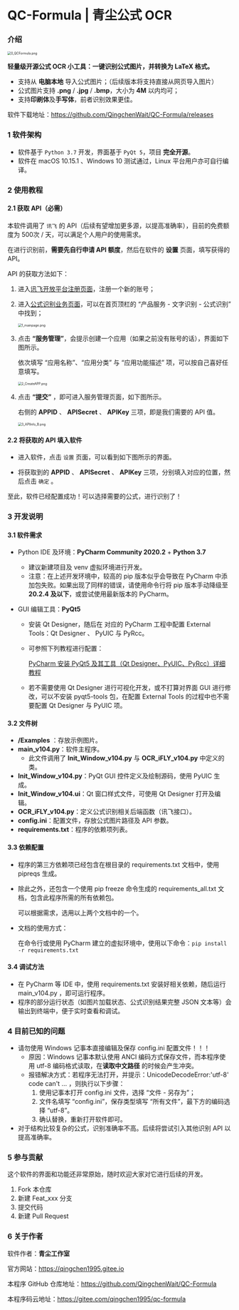 # QC-Formula | 青尘公式 OCR

### 介绍

<img src="https://s2.loli.net/2021/12/22/bzCwnuE5SBaVAXi.png" alt="0_QCFormula.png" style="zoom: 50%;" />

**轻量级开源公式 OCR 小工具：一键识别公式图片，并转换为 LaTeX 格式。**

- 支持从 **电脑本地** 导入公式图片；（后续版本将支持直接从网页导入图片）
- 公式图片支持 **.png** / **.jpg** / **.bmp**，大小为 **4M** 以内均可；
- 支持**印刷体**及**手写体**，前者识别效果更佳。

软件下载地址：https://github.com/QingchenWait/QC-Formula/releases

### 1 软件架构
- 软件基于 ```Python 3.7``` 开发，界面基于 ```PyQt 5```，项目 **完全开源**。
- 软件在 macOS 10.15.1 、Windows 10 测试通过，Linux 平台用户亦可自行编译。

### 2 使用教程
#### 2.1 获取 API（必需）

本软件调用了 ```讯飞``` 的 API（后续有望增加更多源，以提高准确率），目前的免费额度为 500次 / 天，可以满足个人用户的使用需求。

在进行识别前，**需要先自行申请 API 额度**，然后在软件的 **设置** 页面，填写获得的 API。

API 的获取方法如下：

1. 进入[讯飞开放平台注册页面](https://passport.xfyun.cn/register)，注册一个新的账号；

2. 进入[公式识别业务页面](https://www.xfyun.cn/service/formula-discern)，可以在首页顶栏的 “产品服务 - 文字识别 - 公式识别” 中找到；

   <img src="https://s2.loli.net/2021/12/21/dChQbE5DLTrGwIj.png" alt="1_mainpage.png" style="zoom: 50%;" />

3. 点击 **“服务管理”**，会提示创建一个应用（如果之前没有账号的话），界面如下图所示。

   依次填写 “应用名称”、“应用分类” 与 “应用功能描述” 项，可以按自己喜好任意填写。

   <img src="https://s2.loli.net/2021/12/21/IE5gfGSroQVjLla.png" alt="2_CreateAPP.png" style="zoom:50%;" />

4. 点击 **“提交”** ，即可进入服务管理页面，如下图所示。

   右侧的 **APPID** 、 **APISecret** 、 **APIKey** 三项，即是我们需要的 API 值。

   <img src="https://s2.loli.net/2021/12/22/Vc6jL9dHQrOEKgX.png" alt="3_APIInfo_B.png" style="zoom:50%;" />

#### 2.2 将获取的 API 填入软件

- 进入软件，点击 ```设置``` 页面，可以看到如下图所示的界面。

- 将获取到的 **APPID** 、 **APISecret** 、 **APIKey** 三项，分别填入对应的位置，然后点击 ```确定``` 。

至此，软件已经配置成功！可以选择需要的公式，进行识别了！

### 3 开发说明

#### 3.1 软件需求

- Python IDE 及环境：**PyCharm Community 2020.2** + **Python 3.7**

  - 建议新建项目及 venv 虚拟环境进行开发。
  - 注意：在上述开发环境中，较高的 pip 版本似乎会导致在 PyCharm 中添加包失败。如果出现了同样的错误，请使用命令行将 pip 版本手动降级至 **20.2.4 及以下**，或尝试使用最新版本的 PyCharm。

- GUI 编辑工具：**PyQt5**

  - 安装 Qt Designer，随后在 对应的 PyCharm 工程中配置 External Tools：Qt Designer 、 PyUIC 与 PyRcc。

  - 可参照下列教程进行配置：

    [PyCharm 安装 PyQt5 及其工具（Qt Designer、PyUIC、PyRcc）详细教程](https://blog.csdn.net/qq_32892383/article/details/108867482)

  - 若不需要使用 Qt Designer 进行可视化开发，或不打算对界面 GUI 进行修改，可以不安装 pyqt5-tools 包，在配置 External Tools 的过程中也不需要配置 Qt Designer 与 PyUIC 项。

#### 3.2 文件树

- **/Examples** ：存放示例图片。
- **main_v104.py**：软件主程序。
  - 此文件调用了 **Init_Window_v104.py** 与 **OCR_iFLY_v104.py** 中定义的类。
- **Init_Window_v104.py**：PyQt GUI 控件定义及绘制源码，使用 PyUIC 生成。
- **Init_Window_v104.ui**：Qt 窗口样式文件，可使用 Qt Designer 打开及编辑。
- **OCR_iFLY_v104.py**：定义公式识别相关后端函数（讯飞接口）。
- **config.ini**：配置文件，存放公式图片路径及 API 参数。
- **requirements.txt**：程序的依赖项列表。

#### 3.3 依赖配置

- 程序的第三方依赖项已经包含在根目录的 requirements.txt 文档中，使用 pipreqs 生成。

- 除此之外，还包含一个使用 pip freeze 命令生成的 requirements_all.txt 文档，包含此程序所需的所有依赖包。

  可以根据需求，选用以上两个文档中的一个。

- 文档的使用方式：

  在命令行或使用 PyCharm 建立的虚拟环境中，使用以下命令：```pip install -r requirements.txt```

#### 3.4 调试方法

- 在 PyCharm 等 IDE 中，使用 requirements.txt 安装好相关依赖，随后运行 main_v104.py ，即可运行程序。
- 程序的部分运行状态（如图片加载状态、公式识别结果完整 JSON 文本等）会输出到终端中，便于实时查看和调试。

### 4 目前已知的问题

- 请勿使用 Windows 记事本直接编辑及保存 config.ini 配置文件！！！
  - 原因：Windows 记事本默认使用 ANCI 编码方式保存文件，而本程序使用 utf-8 编码格式读取，在**读取中文路径** 的时候会产生冲突。
  - 报错解决方式：若程序无法打开，并提示：UnicodeDecodeError:'utf-8' code can't ... ，则执行以下步骤：
    1. 使用记事本打开 config.ini 文件，选择 “文件 - 另存为”；
    2. 文件名填写 “config.ini”，保存类型填写 “所有文件”，最下方的编码选择 “utf-8”。
    3. 确认替换，重新打开软件即可。
- 对于结构比较复杂的公式，识别准确率不高。后续将尝试引入其他识别 API 以提高准确率。 

### 5 参与贡献

这个软件的界面和功能还非常原始，随时欢迎大家对它进行后续的开发。
1.  Fork 本仓库
2.  新建 Feat_xxx 分支
3.  提交代码
4.  新建 Pull Request

### 6 关于作者

软件作者：**青尘工作室**

官方网站：https://qingchen1995.gitee.io

本程序 GitHub 仓库地址：https://github.com/QingchenWait/QC-Formula

本程序码云地址：https://gitee.com/qingchen1995/qc-formula


